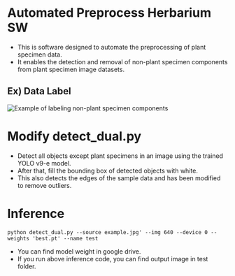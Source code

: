 # Automated Preprocess Herbarium SW
- This is software designed to automate the preprocessing of plant specimen data. 
- It enables the detection and removal of non-plant specimen components from plant specimen image datasets.

## Ex) Data Label
![Example of labeling non-plant specimen components](https://github.com/user-attachments/assets/f1042557-69c4-4254-810b-d95e5b9fea90)

# Modify detect_dual.py

- Detect all objects except plant specimens in an image using the trained YOLO v9-e model.
- After that, fill the bounding box of detected objects with white.
- This also detects the edges of the sample data and has been modified to remove outliers.

# Inference
 ```
python detect_dual.py --source example.jpg' --img 640 --device 0 --weights 'best.pt' --name test
 ```

- You can find model weight in google drive.
- If you run above inference code, you can find output image in test folder. 





